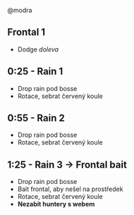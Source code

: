 @modra

## Frontal 1

- Dodge _doleva_

## 0:25 - Rain 1

- Drop rain pod bosse
- Rotace, sebrat červený koule

## 0:55 - Rain 2

- Drop rain pod bosse
- Rotace, sebrat červený koule

## 1:25 - Rain 3 -> Frontal bait

- Drop rain pod bosse
- Bait frontal, aby nešel na prostředek
- Rotace, sebrat červený koule
- **Nezabít huntery s webem**
